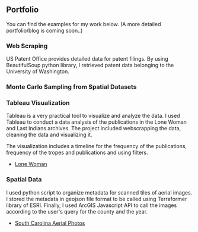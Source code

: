 ## Portfolio

<!---You can use the [editor on GitHub](https://github.com/aykramer/aykramer.github.io/edit/master/README.md) to maintain and preview the content for your website in Markdown files.

Whenever you commit to this repository, GitHub Pages will run [Jekyll](https://jekyllrb.com/) to rebuild the pages in your site, from the content in your Markdown files.--->

You can find the examples for my work below. (A more detailed portfolio/blog is coming soon..)

### Web Scraping

US Patent Office provides detailed data for patent filings. By using BeautifulSoup python library, I retrieved patent data belonging to the University of Washington. 


### Monte Carlo Sampling from Spatial Datasets



### Tableau Visualization

Tableau is a very practical tool to visualize and analyze the data. I used Tableau to conduct a data analysis of the publications in the Lone Woman and Last Indians archives. The project included webscrapping the data, cleaning the data and visualizing it.

The visualization includes a timeline for the frequency of the publications, frequency of the tropes and publications and using filters.

- [Lone Woman](https://public.tableau.com/profile/ayse.kramer#!/vizhome/Trope070216/Story1)


### Spatial Data

I used python script to organize metadata for scanned tiles of aerial images. I stored the metadata in geojson file format to be called using Terraformer library of ESRI. Finally, I used ArcGIS Javascript API to call the images according to the user's query for the county and the year.

- [South Carolina Aerial Photos](http://library.sc.edu/aerialphotos/)



